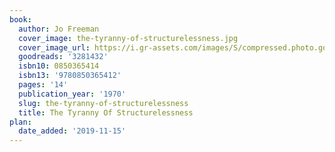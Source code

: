 ```yaml
---
book:
  author: Jo Freeman
  cover_image: the-tyranny-of-structurelessness.jpg
  cover_image_url: https://i.gr-assets.com/images/S/compressed.photo.goodreads.com/books/1210134344l/3281432.jpg
  goodreads: '3281432'
  isbn10: 0850365414
  isbn13: '9780850365412'
  pages: '14'
  publication_year: '1970'
  slug: the-tyranny-of-structurelessness
  title: The Tyranny Of Structurelessness
plan:
  date_added: '2019-11-15'
---
```

